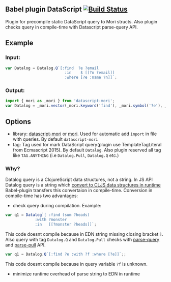 ## Babel plugin DataScript [![Build Status](https://travis-ci.org/typeetfunc/babel-plugin-datascript.svg?branch=master)](https://travis-ci.org/typeetfunc/babel-plugin-datascript)

Plugin for precompile static DataScript query to Mori structs. Also plugin checks query in compile-time with Datascript parse-query API.

## Example

### Input:

```JavaScript
var Datalog = Datalog.Q`[:find  ?e ?email
                          :in    $ [[?n ?email]]
                          :where [?e :name ?n]]`;
```

### Output:

```JavaScript
import { mori as _mori } from 'datascript-mori';
var Datalog = _mori.vector(_mori.keyword('find'), _mori.symbol('?e'), _mori.symbol('?email'), _mori.keyword('in'), _mori.symbol('$'), _mori.vector(_mori.vector(_mori.symbol('?n'), _mori.symbol('?email'))), _mori.keyword('where'), _mori.vector(_mori.symbol('?e'), _mori.keyword('name'), _mori.symbol('?n')));
```


## Options

 - library: [datascript-mori](https://github.com/typeetfunc/datascript-mori) or [mori](https://github.com/swannodette/mori). Used for automatic add `import` in file with queries. By default `datascript-mori`
 - tag: Tag used for mark DataScript query(plugin use TemplateTagLiteral from Ecmascript 2015). By default `Datalog`. Also plugin reserved all tag like `TAG.ANYTHING` (i.e `Datalog.Pull`, `Datalog.Q` etc.)

### Why?

Datalog query is a ClojureScript data structures, not a string. In JS API Datalog query is a string which [convert to CLJS data structures in runtime](https://github.com/tonsky/datascript/blob/master/src/datascript/js.cljs#L70)
Babel-plugin transfers this convertaion in compile-time. Conversion in compile-time has two advantages:
 - check query during compilation. Example:

  ```JavaScript
  var q1 = Datalog`[ :find (sum ?heads)
               :with ?monster
               :in   [[?monster ?heads]]`;
  ```

  This code doesnt compile because in EDN string missing closing bracket `]`.
  Also query with tag `Datalog.Q` and `Datalog.Pull` checks with [parse-query](https://github.com/tonsky/datascript/blob/master/src/datascript/parser.cljc#L732) and [parse-pull](https://github.com/tonsky/datascript/blob/master/src/datascript/pull_parser.cljc#L217) API.

  ```JavaScript
  var q1 = Datalog.Q`[:find ?e :with ?f :where [?e]]`;;
  ```
  This code doesnt compile because in query variable `?f` is unknown.

 - minimize runtime overhead of parse string to EDN in runtime
